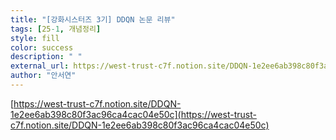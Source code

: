 ```yaml
---
title: "[강화시스터즈 3기] DDQN 논문 리뷰"
tags: [25-1, 개념정리]
style: fill  
color: success
description: " "
external_url: https://west-trust-c7f.notion.site/DDQN-1e2ee6ab398c80f3ac96ca4cac04e50c
author: "안서연"
---
```

[https://west-trust-c7f.notion.site/DDQN-1e2ee6ab398c80f3ac96ca4cac04e50c](https://west-trust-c7f.notion.site/DDQN-1e2ee6ab398c80f3ac96ca4cac04e50c)
